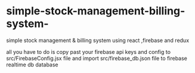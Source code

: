 # simple-stock-management-billing-system-
simple stock management &amp; billing system using react ,firebase and redux

all you have to do is 
copy past your firebase api keys and config to src/FirebaseConfig.jsx file 
and import  src/firebase_db.json file to firebase realtime db database
